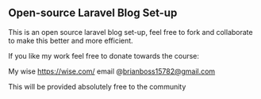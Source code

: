 ## Open-source Laravel Blog Set-up

This is an open source laravel blog set-up, feel free to fork and collaborate to make this better and more efficient. 


If you like my work feel free to donate towards the course: 

My wise https://wise.com/ email @brianboss15782@gmail.com 

This will be provided absolutely free to the community 